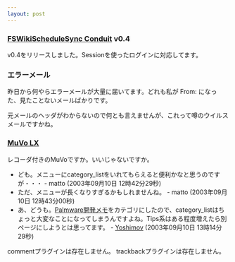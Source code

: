 ```yaml
---
layout: post
---
```

<h3><a href="/?page=FSWikiScheduleSync+Conduit" class="wikipage">FSWikiScheduleSync Conduit</a> v0.4</h3>
<p>v0.4をリリースしました。Sessionを使ったログインに対応してます。</p>
<h3>エラーメール</h3>
<p>昨日から何やらエラーメールが大量に届いてます。どれも私が From: になった、見たことないメールばかりです。</p>
<p>元メールのヘッダがわからないので何とも言えませんが、これって噂のウイルスメールですかね。</p>
<h3><a href="http://japan.creative.com/products/digitalaudio/dmp_lx/">MuVo LX</a></h3>
<p>レコーダ付きのMuVoですか。いいじゃないですか。</p>
<ul>
<li>ども。メニューにcategory_listをいれてもらえると便利かなと思うのですが・・・ - matto (2003年09月10日 12時42分29秒)</li>
<li>ただ、メニューが長くなりすぎるかもしれませんね。 - matto (2003年09月10日 12時43分00秒)</li>
<li>あ、どうも。<a href="/?page=Palm+Tips" class="wikipage">Palmware開発メモ</a>をカテゴリにしたので、category_listはちょっと大変なことになってしまうんですよね。Tips系はある程度増えたら別ページにしようとは思ってます。 - <a href="/?page=Yoshimov" class="wikipage">Yoshimov</a> (2003年09月10日 13時14分29秒)</li>
</ul>
<p><span class="error">commentプラグインは存在しません。</span> <span class="error">trackbackプラグインは存在しません。</span> </p>
